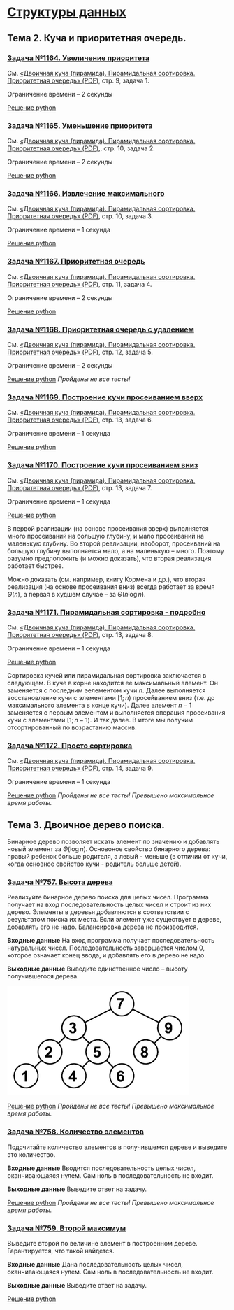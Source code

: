 # [Структуры данных](https://informatics.msk.ru/course/view.php?id=18#section-2)

## Тема 2. Куча и приоритетная очередь.

### [Задача №1164. Увеличение приоритета](https://informatics.msk.ru/mod/statements/view.php?id=1234#1)

См. <a href="https://informatics.msk.ru/mod/resource/view.php?id=1230">«Двоичная куча (пирамида). Пирамидальная сортировка. Приоритетная очередь» (PDF)</a>, стр. 9, задача 1.

Ограничение времени – 2 секунды

[Решение python](./topic_2/task_1164_increment.py)

### [Задача №1165. Уменьшение приоритета](https://informatics.msk.ru/mod/statements/view.php?id=1234&chapterid=1165#1)

См. <a href="https://informatics.msk.ru/mod/resource/view.php?id=1230">«Двоичная куча (пирамида). Пирамидальная сортировка. Приоритетная очередь» (PDF)</a>,, стр. 10, задача 2.

Ограничение времени – 2 секунды

[Решение python](./topic_2/task_1165_decrement.py)

### [Задача №1166. Извлечение максимального](https://informatics.msk.ru/mod/statements/view.php?chapterid=1166#1)
См. <a href="https://informatics.msk.ru/mod/resource/view.php?id=1230">«Двоичная куча (пирамида). Пирамидальная сортировка. Приоритетная очередь» (PDF)</a>, стр. 10, задача 3.

Ограничение времени – 1 секунда

[Решение python](./topic_2/task_1166_extract_max.py)

### [Задача №1167. Приоритетная очередь](https://informatics.msk.ru/mod/statements/view.php?id=1234&chapterid=1167#1)
См. <a href="https://informatics.msk.ru/mod/resource/view.php?id=1230">«Двоичная куча (пирамида). Пирамидальная сортировка. Приоритетная очередь» (PDF)</a>, стр. 11, задача 4.

Ограничение времени – 2 секунды

[Решение python](./topic_2/task_1167_priority_queue.py)

### [Задача №1168. Приоритетная очередь с удалением](https://informatics.msk.ru/mod/statements/view.php?id=1234&chapterid=1168#1)
См. <a href="https://informatics.msk.ru/mod/resource/view.php?id=1230">«Двоичная куча (пирамида). Пирамидальная сортировка. Приоритетная очередь» (PDF)</a>, стр. 12, задача 5.

Ограничение времени – 2 секунды

[Решение python](./topic_2/task_1168_priority_queue_with_removal.py) _Пройдены не все тесты!_

### [Задача №1169. Построение кучи просеиванием вверх](https://informatics.msk.ru/mod/statements/view.php?id=1234&chapterid=1169#1)
См. <a href="https://informatics.msk.ru/mod/resource/view.php?id=1230">«Двоичная куча (пирамида). Пирамидальная сортировка. Приоритетная очередь» (PDF)</a>, стр. 13, задача 6.

Ограничение времени – 1 секунда

[Решение python](./topic_2/task_1169_build_heap_shift_up.py)

### [Задача №1170. Построение кучи просеиванием вниз](https://informatics.msk.ru/mod/statements/view.php?id=1234&chapterid=1170#1)
См. <a href="https://informatics.msk.ru/mod/resource/view.php?id=1230">«Двоичная куча (пирамида). Пирамидальная сортировка. Приоритетная очередь» (PDF)</a>, стр. 13, задача 7.

Ограничение времени – 1 секунда

[Решение python](./topic_2/task_1170_build_heap_shift_down.py)

В первой реализации (на основе просеивания вверх) выполняется много просеиваний на большую глубину, и мало просеиваний на маленькую глубину. Во второй реализации, наоборот, просеиваний на большую глубину выполняется мало, а на маленькую – много. Поэтому разумно предположить (и можно доказать), что вторая реализация работает быстрее.

Можно доказать (см. например, книгу Кормена и др.), что вторая реализация (на основе просеивания вниз) всегда работает за время $\Theta(n)$, а первая в худшем случае – за $\Theta(n \log{n})$. 

### [Задача №1171. Пирамидальная сортировка - подробно](https://informatics.msk.ru/mod/statements/view.php?id=1234&chapterid=1171#1)
См. <a href="https://informatics.msk.ru/mod/resource/view.php?id=1230">«Двоичная куча (пирамида). Пирамидальная сортировка. Приоритетная очередь» (PDF)</a>, стр. 13, задача 8.

Ограничение времени – 1 секунда

[Решение python](./topic_2/task_1171_detailed_pyramid_sort.py)

Сортировка кучей или пирамидальная сортировка заключается в следующем. В куче в корне находится ее максимальный элемент. Он заменяется с последним эелементом кучи $n$. Далее выполняется восстановление кучи с элементами $[1; n)$ просейванием вниз (т.е. до максимального элемента в конце кучи). Далее элемент $n - 1$ заменяется с первым элементом и выполняется операция просеивания кучи с элементами $[1; n - 1)$. И так далее. В итоге мы получим отсортированный по возрастанию массив.

### [Задача №1172. Просто сортировка](https://informatics.msk.ru/mod/statements/view.php?id=1234&chapterid=1172#1)
См. <a href="https://informatics.msk.ru/mod/resource/view.php?id=1230">«Двоичная куча (пирамида). Пирамидальная сортировка. Приоритетная очередь» (PDF)</a>, стр. 14, задача 9.

Ограничение времени – 1 секунда

[Решение python](./topic_2/task_1172_pyramid_sort.py) _Пройдены не все тесты! Превышено максимальное время работы._

## Тема 3. Двоичное дерево поиска.

Бинарное дерево позволяет искать элемент по значению и добавлять новый элемент за $\Theta(\log{n})$. Основоное свойство бинарного дерева: правый ребенок больше родителя, а левый - меньше (в отличии от кучи, когда основное свойство кучи - родитель больше детей).

### [Задача №757. Высота дерева](https://informatics.msk.ru/mod/statements/view.php?id=599#1)
Реализуйте бинарное дерево поиска для целых чисел. Программа получает на вход последовательность целых чисел и строит из них дерево. Элементы в деревья добавляются в соответствии с результатом поиска их места. Если элемент уже существует в дереве, добавлять его не надо. Балансировка дерева не производится.

**Входные данные**
На вход программа получает последовательность натуральных чисел. Последовательность завершается числом 0, которое означает конец ввода, и добавлять его в дерево не надо.

**Выходные данные**
Выведите единственное число – высоту получившегося дерева.

<img src="./images/pic133.gif"></img>

[Решение python](./topic_3/task_757_tree_height.py) _Пройдены не все тесты! Превышено максимальное время работы._

### [Задача №758. Количество элементов](https://informatics.msk.ru/mod/statements/view.php?id=599&chapterid=758#1)
Подсчитайте количество элементов в получившемся дереве и выведите это количество.

**Входные данные**
Вводится последовательность целых чисел, оканчивающаяся нулем. Сам ноль в последовательность не входит.

**Выходные данные**
Выведите ответ на задачу.

[Решение python](./topic_3/task_758_quantity_of_elements.py) _Пройдены не все тесты! Превышено максимальное время работы._

### [Задача №759. Второй максимум](https://informatics.msk.ru/mod/statements/view.php?id=599&chapterid=759#1)
Выведите второй по величине элемент в построенном дереве. Гарантируется, что такой найдется.

**Входные данные**
Дана последовательность целых чисел, оканчивающаяся нулем. Сам ноль в последовательность не входит.

**Выходные данные**
Выведите ответ на задачу.

[Решение python](./topic_3/task_759_second_max.py)
